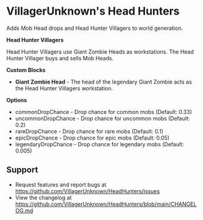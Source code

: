 # VillagerUnknown's Head Hunters

Adds Mob Head drops and Head Hunter Villagers to world generation.

**Head Hunter Villagers**

Head Hunter Villagers use Giant Zombie Heads as workstations. 
The Head Hunter Villager buys and sells Mob Heads. 

**Custom Blocks**

* **Giant Zombie Head** - The head of the legendary Giant Zombie acts as the Head Hunter Villagers workstation.

**Options**

* commonDropChance - Drop chance for common mobs (Default: 0.33)
* uncommonDropChance - Drop chance for uncommon mobs (Default: 0.2)
* rareDropChance - Drop chance for rare mobs (Default: 0.1)
* epicDropChance - Drop chance for epic mobs (Default: 0.05)
* legendaryDropChance - Drop chance for legendary mobs (Default: 0.005)

## Support

* Request features and report bugs at https://github.com/VillagerUnknown/HeadHunters/issues
* View the changelog at https://github.com/VillagerUnknown/HeadHunters/blob/main/CHANGELOG.md